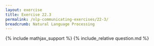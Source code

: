 ```yaml
---
layout: exercise
title: Exercise 22.3
permalink: /nlp-communicating-exercises/22-3/
breadcrumb: Natural Language Processing
---
```


{% include mathjax_support %}
{% include_relative question.md %}
